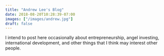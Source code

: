 ```yaml
---
title: "Andrew Lee's Blog"
date: 2018-08-20T10:28:39-07:00
images: ["/images/andrew.jpg"]
draft: false
---
```


I intend to post here occasionally about entrepreneurship, angel investing, international development, and other things that I think may interest other people.